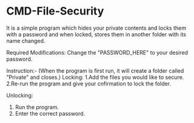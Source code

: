 # CMD-File-Security
It is a simple program which hides your private contents and locks them with a password and when locked, stores them in another folder with its name changed.

Required Modifications:
Change the "PASSWORD_HERE" to your desired password.

Instruction:-
(When the program is first run, it will create a folder called "Private" and closes.)
Locking:
1.Add the files you would like to secure.
2.Re-run the program and give your cnfirmation to lock the folder.

Unlocking:
1. Run the program.
2. Enter the correct password.


